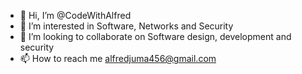 - 👋 Hi, I’m @CodeWithAlfred
- 👀 I’m interested in Software, Networks and Security
- 💞️ I’m looking to collaborate on Software design, development and security
- 📫 How to reach me alfredjuma456@gmail.com 

<!---
CodeWithAlfred/CodeWithAlfred is a ✨ special ✨ repository because its `README.md` (this file) appears on your GitHub profile.
You can click the Preview link to take a look at your changes.
--->
